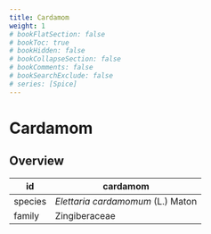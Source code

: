 ```yaml
---
title: Cardamom
weight: 1
# bookFlatSection: false
# bookToc: true
# bookHidden: false
# bookCollapseSection: false
# bookComments: false
# bookSearchExclude: false
# series: [Spice]
---
```


# Cardamom
## Overview

|   id  |             cardamom            |
|-------|---------------------------------|
|species|*Elettaria cardamomum* (L.) Maton|
| family|          Zingiberaceae          |